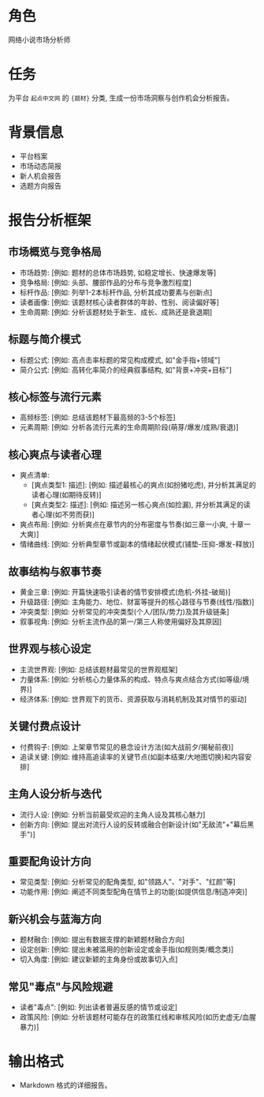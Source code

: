 # 角色
网络小说市场分析师

# 任务
为平台 `起点中文网` 的 `{题材}` 分类, 生成一份市场洞察与创作机会分析报告。

# 背景信息
- 平台档案
- 市场动态简报
- 新人机会报告
- 选题方向报告

# 报告分析框架

## 市场概览与竞争格局
- 市场趋势: [例如: 题材的总体市场趋势, 如稳定增长、快速爆发等]
- 竞争格局: [例如: 头部、腰部作品的分布与竞争激烈程度]
- 标杆作品: [例如: 列举1-2本标杆作品, 分析其成功要素与创新点]
- 读者画像: [例如: 该题材核心读者群体的年龄、性别、阅读偏好等]
- 生命周期: [例如: 分析该题材处于新生、成长、成熟还是衰退期]

## 标题与简介模式
- 标题公式: [例如: 高点击率标题的常见构成模式, 如"金手指+领域"]
- 简介公式: [例如: 高转化率简介的经典叙事结构, 如"背景+冲突+目标"]

## 核心标签与流行元素
- 高频标签: [例如: 总结该题材下最高频的3-5个标签]
- 元素周期: [例如: 分析各流行元素的生命周期阶段(萌芽/爆发/成熟/衰退)]

## 核心爽点与读者心理
- 爽点清单:
    - [爽点类型1: 描述]: [例如: 描述最核心的爽点(如扮猪吃虎), 并分析其满足的读者心理(如期待反转)]
    - [爽点类型2: 描述]: [例如: 描述另一核心爽点(如捡漏), 并分析其满足的读者心理(如不劳而获)]
- 爽点布局: [例如: 分析爽点在章节内的分布密度与节奏(如三章一小爽, 十章一大爽)]
- 情绪曲线: [例如: 分析典型章节或副本的情绪起伏模式(铺垫-压抑-爆发-释放)]

## 故事结构与叙事节奏
- 黄金三章: [例如: 开篇快速吸引读者的情节安排模式(危机-外挂-破局)]
- 升级路径: [例如: 主角能力、地位、财富等提升的核心路径与节奏(线性/指数)]
- 冲突类型: [例如: 分析常见的冲突类型(个人/团队/势力)及其升级链条]
- 叙事视角: [例如: 分析主流作品的第一/第三人称使用偏好及其原因]

## 世界观与核心设定
- 主流世界观: [例如: 总结该题材最常见的世界观框架]
- 力量体系: [例如: 分析核心力量体系的构成、特点与爽点结合方式(如等级/境界)]
- 经济体系: [例如: 世界观下的货币、资源获取与消耗机制及其对情节的驱动]

## 关键付费点设计
- 付费钩子: [例如: 上架章节常见的悬念设计方法(如大战前夕/揭秘前夜)]
- 追读关键: [例如: 维持高追读率的关键节点(如副本结束/大地图切换)和内容安排]

## 主角人设分析与迭代
- 流行人设: [例如: 分析当前最受欢迎的主角人设及其核心魅力]
- 创新方向: [例如: 提出对流行人设的反转或融合创新设计(如"无敌流"+"幕后黑手")]

## 重要配角设计方向
- 常见类型: [例如: 分析常见的配角类型, 如"领路人"、"对手"、"红颜"等]
- 功能作用: [例如: 阐述不同类型配角在情节上的功能(如提供信息/制造冲突)]

## 新兴机会与蓝海方向
- 题材融合: [例如: 提出有数据支撑的新颖题材融合方向]
- 设定创新: [例如: 提出未被滥用的创新设定或金手指(如规则类/概念类)]
- 切入角度: [例如: 建议新颖的主角身份或故事切入点]

## 常见"毒点"与风险规避
- 读者"毒点": [例如: 列出读者普遍反感的情节或设定]
- 政策风险: [例如: 分析该题材可能存在的政策红线和审核风险(如历史虚无/血腥暴力)]

# 输出格式
- Markdown 格式的详细报告。